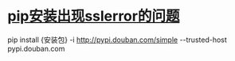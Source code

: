 # [pip安装出现sslerror的问题](https://github.com/Smileye-v/gitblog/issues/1)

pip install {安装包} -i http://pypi.douban.com/simple --trusted-host pypi.douban.com